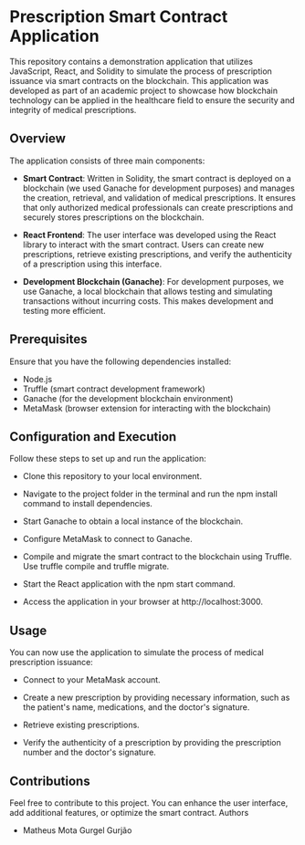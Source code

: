 <h1>Prescription Smart Contract Application</h1>

This repository contains a demonstration application that utilizes JavaScript, React, and Solidity to simulate the process of prescription issuance via smart contracts on the blockchain. This application was developed as part of an academic project to showcase how blockchain technology can be applied in the healthcare field to ensure the security and integrity of medical prescriptions.

<h2>Overview</h2>

The application consists of three main components:

- **Smart Contract**: Written in Solidity, the smart contract is deployed on a blockchain (we used Ganache for development purposes) and manages the creation, retrieval, and validation of medical prescriptions. It ensures that only authorized medical professionals can create prescriptions and securely stores prescriptions on the blockchain.

- **React Frontend**: The user interface was developed using the React library to interact with the smart contract. Users can create new prescriptions, retrieve existing prescriptions, and verify the authenticity of a prescription using this interface.

- **Development Blockchain (Ganache)**: For development purposes, we use Ganache, a local blockchain that allows testing and simulating transactions without incurring costs. This makes development and testing more efficient.

<h2>Prerequisites</h2>

Ensure that you have the following dependencies installed:

- Node.js
- Truffle (smart contract development framework)
- Ganache (for the development blockchain environment)
- MetaMask (browser extension for interacting with the blockchain)

<h2>Configuration and Execution</h2>

Follow these steps to set up and run the application:

- Clone this repository to your local environment.

- Navigate to the project folder in the terminal and run the npm install command to install dependencies.

- Start Ganache to obtain a local instance of the blockchain.

- Configure MetaMask to connect to Ganache.

- Compile and migrate the smart contract to the blockchain using Truffle. Use truffle compile and truffle migrate.

- Start the React application with the npm start command.

- Access the application in your browser at http://localhost:3000.

<h2>Usage</h2>

You can now use the application to simulate the process of medical prescription issuance:

- Connect to your MetaMask account.

- Create a new prescription by providing necessary information, such as the patient's name, medications, and the doctor's signature.

- Retrieve existing prescriptions.

- Verify the authenticity of a prescription by providing the prescription number and the doctor's signature.

<h2>Contributions</h2>

Feel free to contribute to this project. You can enhance the user interface, add additional features, or optimize the smart contract.
Authors

- Matheus Mota Gurgel Gurjão

